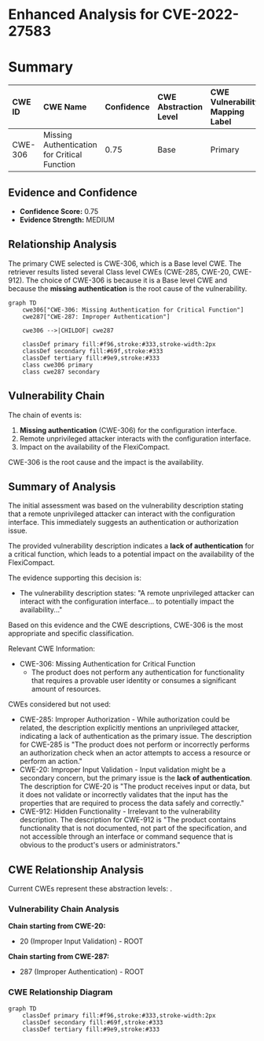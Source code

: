 # Enhanced Analysis for CVE-2022-27583

# Summary
| CWE ID  | CWE Name                                            | Confidence | CWE Abstraction Level | CWE Vulnerability Mapping Label | CWE-Vulnerability Mapping Notes |
| :------- | :-------------------------------------------------- | :--------- | :-------------------- | :------------------------------ | :------------------------------ |
| CWE-306 | Missing Authentication for Critical Function | 0.75       | Base                  | Primary                         | Allowed                         |

## Evidence and Confidence

*   **Confidence Score:** 0.75
*   **Evidence Strength:** MEDIUM

## Relationship Analysis
The primary CWE selected is CWE-306, which is a Base level CWE. The retriever results listed several Class level CWEs (CWE-285, CWE-20, CWE-912). The choice of CWE-306 is because it is a Base level CWE and because the **missing authentication** is the root cause of the vulnerability.

```mermaid
graph TD
    cwe306["CWE-306: Missing Authentication for Critical Function"]
    cwe287["CWE-287: Improper Authentication"]
    
    cwe306 -->|CHILDOF| cwe287
    
    classDef primary fill:#f96,stroke:#333,stroke-width:2px
    classDef secondary fill:#69f,stroke:#333
    classDef tertiary fill:#9e9,stroke:#333
    class cwe306 primary
    class cwe287 secondary
```

## Vulnerability Chain
The chain of events is:
1.  **Missing authentication** (CWE-306) for the configuration interface.
2.  Remote unprivileged attacker interacts with the configuration interface.
3.  Impact on the availability of the FlexiCompact.

CWE-306 is the root cause and the impact is the availability.

## Summary of Analysis
The initial assessment was based on the vulnerability description stating that a remote unprivileged attacker can interact with the configuration interface. This immediately suggests an authentication or authorization issue.

The provided vulnerability description indicates a **lack of authentication** for a critical function, which leads to a potential impact on the availability of the FlexiCompact.

The evidence supporting this decision is:

*   The vulnerability description states: "A remote unprivileged attacker can interact with the configuration interface... to potentially impact the availability..."

Based on this evidence and the CWE descriptions, CWE-306 is the most appropriate and specific classification.

Relevant CWE Information:
*   CWE-306: Missing Authentication for Critical Function
    *   The product does not perform any authentication for functionality that requires a provable user identity or consumes a significant amount of resources.

CWEs considered but not used:

*   CWE-285: Improper Authorization - While authorization could be related, the description explicitly mentions an unprivileged attacker, indicating a lack of authentication as the primary issue. The description for CWE-285 is "The product does not perform or incorrectly performs an authorization check when an actor attempts to access a resource or perform an action."
*   CWE-20: Improper Input Validation - Input validation might be a secondary concern, but the primary issue is the **lack of authentication**. The description for CWE-20 is "The product receives input or data, but it does not validate or incorrectly validates that the input has the properties that are required to process the data safely and correctly."
*   CWE-912: Hidden Functionality - Irrelevant to the vulnerability description. The description for CWE-912 is "The product contains functionality that is not documented, not part of the specification, and not accessible through an interface or command sequence that is obvious to the product's users or administrators."


## CWE Relationship Analysis

Current CWEs represent these abstraction levels: .


### Vulnerability Chain Analysis

**Chain starting from CWE-20:**
- 20 (Improper Input Validation) - ROOT


**Chain starting from CWE-287:**
- 287 (Improper Authentication) - ROOT



### CWE Relationship Diagram

```mermaid
graph TD
    classDef primary fill:#f96,stroke:#333,stroke-width:2px
    classDef secondary fill:#69f,stroke:#333
    classDef tertiary fill:#9e9,stroke:#333
```